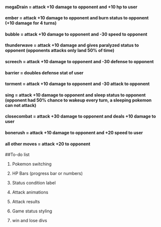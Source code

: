 #### megaDrain = attack +10 damage to opponent and +10 hp to user

#### ember = attack +10 damage to opponent and burn status to opponent (+10 damage for 4 turns)

#### bubble = attack +10 damage to opponent and -30 speed to opponent

#### thunderwave = attack +10 damage and gives paralyzed status to opponent (opponents attacks only land 50% of time)

#### screech = attack +10 damage to opponent and -30 defense to opponent

#### barrier = doubles defense stat of user

#### torment = attack +10 damage to opponent and -30 attack to opponent

#### sing = attack +10 damage to opponent and sleep status to opponent (opponent had 50% chance to wakeup every turn, a sleeping pokemon can not attack)

#### closecombat = attack +30 damage to opponent and deals +10 damage to user

#### bonerush =  attack +10 damage to opponent and +20 speed to user

#### all other moves = attack +20 to opponent


##To-do list

1) Pokemon switching

2) HP Bars (progress bar or numbers)

3) Status condition label

4) Attack animations

5) Attack results

6) Game status styling

7) win and lose divs
